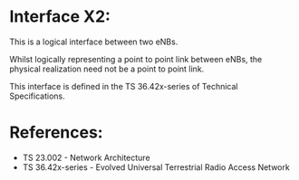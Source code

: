 # Interface X2:

This is a logical interface between two eNBs.

Whilst logically representing a point to point link between eNBs, the physical realization need not be a point to point link.

This interface is defined in the TS 36.42x-series of Technical Specifications.

# References:

- TS 23.002 - Network Architecture
- TS 36.42x-series - Evolved Universal Terrestrial Radio Access Network